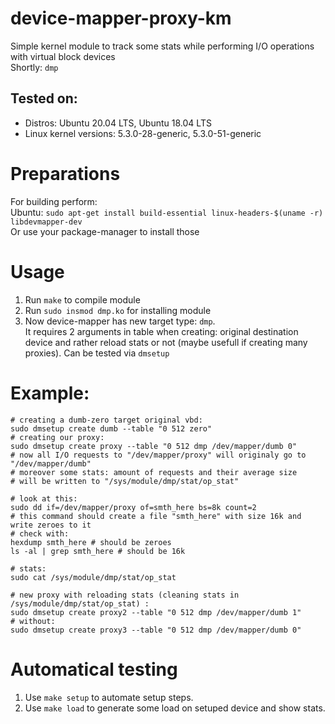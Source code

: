 # device-mapper-proxy-km
Simple kernel module to track some stats while performing I/O operations with virtual block devices  
Shortly: `dmp`  
## Tested on: 
* Distros: Ubuntu 20.04 LTS, Ubuntu 18.04 LTS  
* Linux kernel versions: 5.3.0-28-generic, 5.3.0-51-generic  
# Preparations
For building perform:  
Ubuntu: `sudo apt-get install build-essential linux-headers-$(uname -r) libdevmapper-dev`  
Or use your package-manager to install those
# Usage
1. Run `make` to compile module
2. Run `sudo insmod dmp.ko` for installing module
3. Now device-mapper has new target type: `dmp`.  
It requires 2 arguments in table when creating: original destination device and rather reload stats or not (maybe usefull 
if creating many proxies). Can be tested via `dmsetup`

# Example: 
```shell
# creating a dumb-zero target original vbd:
sudo dmsetup create dumb --table "0 512 zero"
# creating our proxy:
sudo dmsetup create proxy --table "0 512 dmp /dev/mapper/dumb 0"
# now all I/O requests to "/dev/mapper/proxy" will originaly go to "/dev/mapper/dumb"
# moreover some stats: amount of requests and their average size
# will be written to "/sys/module/dmp/stat/op_stat"

# look at this:
sudo dd if=/dev/mapper/proxy of=smth_here bs=8k count=2
# this command should create a file "smth_here" with size 16k and write zeroes to it
# check with:
hexdump smth_here # should be zeroes
ls -al | grep smth_here # should be 16k

# stats:
sudo cat /sys/module/dmp/stat/op_stat

# new proxy with reloading stats (cleaning stats in /sys/module/dmp/stat/op_stat) :
sudo dmsetup create proxy2 --table "0 512 dmp /dev/mapper/dumb 1"
# without:
sudo dmsetup create proxy3 --table "0 512 dmp /dev/mapper/dumb 0"
```

# Automatical testing
1. Use `make setup` to automate setup steps.
2. Use `make load` to generate some load on setuped device and show stats.
